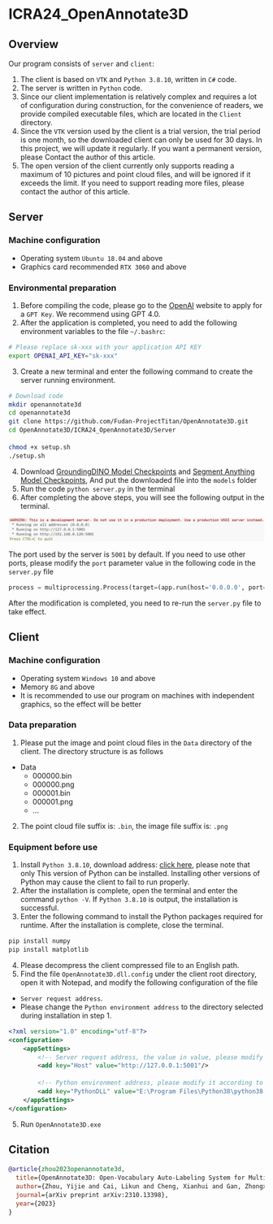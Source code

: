 # ICRA24_OpenAnnotate3D

## Overview
Our program consists of `server` and `client`:
1. The client is based on `VTK` and `Python 3.8.10`, written in `C#` code.
2. The server is written in `Python` code.
3. Since our client implementation is relatively complex and requires a lot of configuration during construction, for the convenience of readers, we provide compiled executable files, which are located in the `Client` directory.
4. Since the `VTK` version used by the client is a trial version, the trial period is one month, so the downloaded client can only be used for 30 days. In this project, we will update it regularly. If you want a permanent version, please Contact the author of this article.
5. The open version of the client currently only supports reading a maximum of 10 pictures and point cloud files, and will be ignored if it exceeds the limit. If you need to support reading more files, please contact the author of this article.

## Server

### Machine configuration

- Operating system `Ubuntu 18.04` and above
- Graphics card recommended `RTX 3060` and above

### Environmental preparation

1. Before compiling the code, please go to the [OpenAI](https://openai.com/) website to apply for a `GPT Key`. We recommend using GPT 4.0.
2. After the application is completed, you need to add the following environment variables to the file `~/.bashrc`:

```bash
# Please replace sk-xxx with your application API KEY
export OPENAI_API_KEY="sk-xxx"
``` 

3. Create a new terminal and enter the following command to create the server running environment.

```bash
# Download code
mkdir openannotate3d
cd openannotate3d
git clone https://github.com/Fudan-ProjectTitan/OpenAnnotate3D.git
cd OpenAnnotate3D/ICRA24_OpenAnnotate3D/Server

chmod +x setup.sh
./setup.sh
```

4. Download [GroundingDINO Model Checkpoints](https://github.com/IDEA-Research/GroundingDINO/releases/download/v0.1.0-alpha2/groundingdino_swinb_cogcoor.pth) and [Segment Anything Model Checkpoints](https://dl.fbaipublicfiles.com/segment_anything/sam_vit_h_4b8939.pth), And put the downloaded file into the `models` folder
5. Run the code `python server.py` in the terminal
6. After completing the above steps, you will see the following output in the terminal.

![01.png](Server/assets/01.png)

The port used by the server is `5001` by default. If you need to use other ports, please modify the `port` parameter value in the following code in the `server.py` file

```python
process = multiprocessing.Process(target=(app.run(host='0.0.0.0', port=5001)))
```

After the modification is completed, you need to re-run the `server.py` file to take effect.

## Client

### Machine configuration

- Operating system `Windows 10` and above
- Memory `8G` and above
- It is recommended to use our program on machines with independent graphics, so the effect will be better

### Data preparation

1. Please put the image and point cloud files in the `Data` directory of the client. The directory structure is as follows
- Data
   - 000000.bin
   - 000000.png
   - 000001.bin
   - 000001.png
   - ...
2. The point cloud file suffix is: `.bin`, the image file suffix is: `.png`

### Equipment before use

1. Install `Python 3.8.10`, download address: [click here](https://www.python.org/ftp/python/3.8.10/python-3.8.10-amd64.exe), please note that only This version of Python can be installed. Installing other versions of Python may cause the client to fail to run properly.
2. After the installation is complete, open the terminal and enter the command `python -V`. If `Python 3.8.10` is output, the installation is successful.
3. Enter the following command to install the Python packages required for runtime. After the installation is complete, close the terminal.
```bash
pip install numpy
pip install matplotlib
```

4. Please decompress the client compressed file to an English path.
5. Find the file `OpenAnnotate3D.dll.config` under the client root directory, open it with Notepad, and modify the following configuration of the file
- `Server request address`.
- Please change the `Python environment address` to the directory selected during installation in step 1.
```xml
<?xml version="1.0" encoding="utf-8"?>
<configuration>
	<appSettings>
		<!-- Server request address, the value in value, please modify it according to the server's configuration address and port. -->
		<add key="Host" value="http://127.0.0.1:5001"/>

		<!-- Python environment address, please modify it according to your Python installation location -->
		<add key="PythonDLL" value="E:\Program Files\Python38\python38.dll"/>
	</appSettings>
</configuration>
```
5. Run `OpenAnnotate3D.exe`

## Citation

```bibtex
@article{zhou2023openannotate3d,
  title={OpenAnnotate3D: Open-Vocabulary Auto-Labeling System for Multi-modal 3D Data},
  author={Zhou, Yijie and Cai, Likun and Cheng, Xianhui and Gan, Zhongxue and Xue, Xiangyang and Ding, Wenchao},
  journal={arXiv preprint arXiv:2310.13398},
  year={2023}
}
```